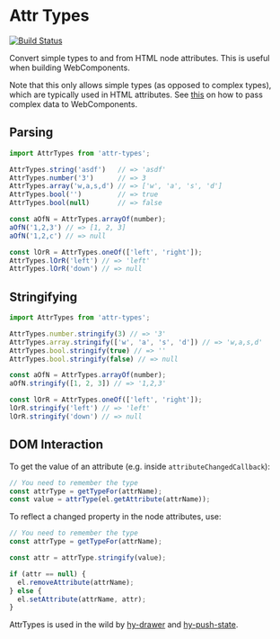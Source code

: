 # Attr Types

[![Build Status](https://travis-ci.org/qwtel/attr-types.svg?branch=master)](https://travis-ci.org/qwtel/attr-types)

Convert simple types to and from HTML node attributes.
This is useful when building WebComponents.

Note that this only allows simple types (as opposed to complex types), which are typically used in HTML attributes.
See [this](https://qwtel.com/good-bad-and-ugly-webcomponents/) on how to pass complex data to WebComponents.

## Parsing
```js
import AttrTypes from 'attr-types';

AttrTypes.string('asdf')   // => 'asdf'
AttrTypes.number('3')      // => 3
AttrTypes.array('w,a,s,d') // => ['w', 'a', 's', 'd']
AttrTypes.bool('')         // => true
AttrTypes.bool(null)       // => false

const aOfN = AttrTypes.arrayOf(number);
aOfN('1,2,3') // => [1, 2, 3]
aOfN('1,2,c') // => null

const lOrR = AttrTypes.oneOf(['left', 'right']);
AttrTypes.lOrR('left') // => 'left'
AttrTypes.lOrR('down') // => null
```

## Stringifying
```js
import AttrTypes from 'attr-types';

AttrTypes.number.stringify(3) // => '3'
AttrTypes.array.stringify(['w', 'a', 's', 'd']) // => 'w,a,s,d'
AttrTypes.bool.stringify(true) // => ''
AttrTypes.bool.stringify(false) // => null

const aOfN = AttrTypes.arrayOf(number);
aOfN.stringify([1, 2, 3]) // => '1,2,3'

const lOrR = AttrTypes.oneOf(['left', 'right']);
lOrR.stringify('left') // => 'left'
lOrR.stringify('down') // => null


```

## DOM Interaction
To get the value of an attribute (e.g. inside `attributeChangedCallback`):

```js
// You need to remember the type
const attrType = getTypeFor(attrName);
const value = attrType(el.getAttribute(attrName));
```

To reflect a changed property in the node attributes, use:

```js
// You need to remember the type
const attrType = getTypeFor(attrName);

const attr = attrType.stringify(value);

if (attr == null) {
  el.removeAttribute(attrName);
} else {
  el.setAttribute(attrName, attr);
}
```

AttrTypes is used in the wild by [hy-drawer] and [hy-push-state].

[prop-types]: https://www.npmjs.com/package/prop-types
[hy-drawer]: https://qwtel.com/hy-drawer/
[hy-push-state]: https://qwtel.com/hy-push-state/
